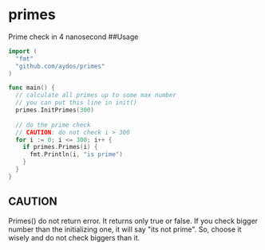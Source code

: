 # primes
Prime check in 4 nanosecond
##Usage
```go
import (
  "fmt"
  "github.com/aydos/primes"
)

func main() {
  // calculate all primes up to some max number
  // you can put this line in init()
  primes.InitPrimes(300)
  
  // do the prime check
  // CAUTION: do not check i > 300
  for i := 0; i <= 300; i++ {
    if primes.Primes(i) {
      fmt.Println(i, "is prime")
    }
  }
}
```
## CAUTION
Primes() do not return error. It returns only true or false. If you check bigger number than the initializing one, it will say "its not prime". So, choose it wisely and do not check biggers than it.
